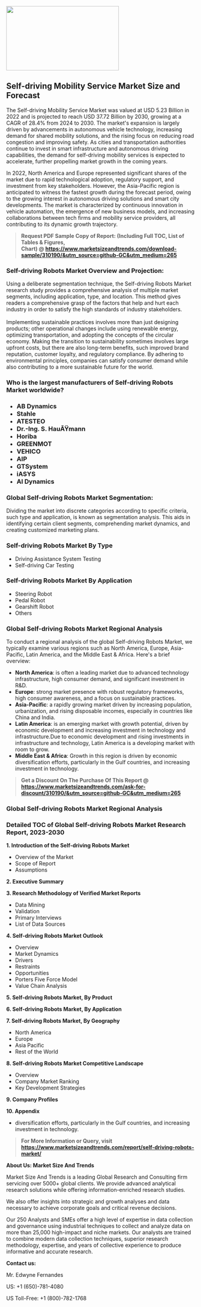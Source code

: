 <p><img class="alignnone size-medium wp-image-20088" src="https://ffe5etoiles.com/wp-content/uploads/2024/12/MST1-300x171.png" alt="" width="300" height="171" /></p><h2>Self-driving Mobility Service Market Size and Forecast</h2><p>The Self-driving Mobility Service Market was valued at USD 5.23 Billion in 2022 and is projected to reach USD 37.72 Billion by 2030, growing at a CAGR of 28.4% from 2024 to 2030. The market's expansion is largely driven by advancements in autonomous vehicle technology, increasing demand for shared mobility solutions, and the rising focus on reducing road congestion and improving safety. As cities and transportation authorities continue to invest in smart infrastructure and autonomous driving capabilities, the demand for self-driving mobility services is expected to accelerate, further propelling market growth in the coming years.</p><p>In 2022, North America and Europe represented significant shares of the market due to rapid technological adoption, regulatory support, and investment from key stakeholders. However, the Asia-Pacific region is anticipated to witness the fastest growth during the forecast period, owing to the growing interest in autonomous driving solutions and smart city developments. The market is characterized by continuous innovation in vehicle automation, the emergence of new business models, and increasing collaborations between tech firms and mobility service providers, all contributing to its dynamic growth trajectory.</p></p><blockquote id="" class=""><strong>Request PDF Sample Copy of Report: (Including Full TOC, List of Tables &amp; Figures, Chart)&nbsp;@&nbsp;<strong><a href="https://www.marketsizeandtrends.com/download-sample/310190/&utm_source=github-GC&utm_medium=265" target="_blank">https://www.marketsizeandtrends.com/download-sample/310190/&utm_source=github-GC&utm_medium=265</a></strong></strong></blockquote><h3 id="" class="">Self-driving Robots Market&nbsp;Overview and Projection:</h3><p id="" class="">Using a deliberate segmentation technique, the Self-driving Robots Market research study provides a comprehensive analysis of multiple market segments, including application, type, and location. This method gives readers a comprehensive grasp of the factors that help and hurt each industry in order to satisfy the high standards of industry stakeholders. <br /> <br />Implementing sustainable practices involves more than just designing products; other operational changes include using renewable energy, optimizing transportation, and adopting the concepts of the circular economy. Making the transition to sustainability sometimes involves large upfront costs, but there are also long-term benefits, such improved brand reputation, customer loyalty, and regulatory compliance. By adhering to environmental principles, companies can satisfy consumer demand while also contributing to a more sustainable future for the world.</p><h3 id="" class="">Who is the largest manufacturers of&nbsp;Self-driving Robots Market worldwide?</h3><h3 class=""><p><ul><li>AB Dynamics </li><li> Stahle </li><li> ATESTEO </li><li> Dr.-Ing. S. HauÃŸmann </li><li> Horiba </li><li> GREENMOT </li><li> VEHICO </li><li> AIP </li><li> GTSystem </li><li> iASYS </li><li> AI Dynamics</li></ul></p></h3><h3 id="" class="">Global&nbsp;Self-driving Robots Market Segmentation:</h3><p id="" class="">Dividing the market into discrete categories according to specific criteria, such type and application, is known as segmentation analysis. This aids in identifying certain client segments, comprehending market dynamics, and creating customized marketing plans.</p><h3 id="" class="">Self-driving Robots Market&nbsp;By Type</h3><p><p><ul><li>Driving Assistance System Testing</li><li> Self-driving Car Testing</p></li></ul></p></p><h3 id="" class="">Self-driving Robots Market&nbsp;By Application</h3><p class=""><p><ul><li>Steering Robot</li><li> Pedal Robot</li><li> Gearshift Robot</li><li> Others</li></ul></p></p><h3 id="" class="">Global Self-driving Robots Market Regional Analysis</h3><p id="" class="">To conduct a regional analysis of the global Self-driving Robots Market, we typically examine various regions such as North America, Europe, Asia-Pacific, Latin America, and the Middle East &amp; Africa. Here's a brief overview:</p><ul><li><strong>North America</strong>: is often a leading market due to advanced technology infrastructure, high consumer demand, and significant investment in R&amp;D.</li><li><strong>Europe</strong>: strong market presence with robust regulatory frameworks, high consumer awareness, and a focus on sustainable practices.</li><li><strong>Asia-Pacific</strong>: a rapidly growing market driven by increasing population, urbanization, and rising disposable incomes, especially in countries like China and India.</li><li><strong>Latin America</strong>: is an emerging market with growth potential, driven by economic development and increasing investment in technology and infrastructure.Due to economic development and rising investments in infrastructure and technology, Latin America is a developing market with room to grow.</li><li><strong>Middle East &amp; Africa</strong>: Growth in this region is driven by economic diversification efforts, particularly in the Gulf countries, and increasing investment in technology.</li></ul><blockquote id="" class=""><strong>Get a Discount On The Purchase Of This Report @ <strong><a href="https://www.marketsizeandtrends.com/ask-for-discount/310190/&utm_source=github-GC&utm_medium=265" target="_blank">https://www.marketsizeandtrends.com/ask-for-discount/310190/&utm_source=github-GC&utm_medium=265</a></strong></strong></blockquote><h3 id="" class="">Global Self-driving Robots Market Regional Analysis</h3><h3 id="" class="">Detailed TOC of Global Self-driving Robots Market Research Report, 2023-2030</h3><p id="" class=""><strong>1. Introduction of the Self-driving Robots Market</strong></p><ul><li>Overview of the Market</li><li>Scope of Report</li><li>Assumptions</li></ul><p id="" class=""><strong>2. Executive Summary</strong></p><p id="" class=""><strong>3. Research Methodology of Verified Market Reports</strong></p><ul><li>Data Mining</li><li>Validation</li><li>Primary Interviews</li><li>List of Data Sources</li></ul><p id="" class=""><strong>4. Self-driving Robots Market Outlook</strong></p><ul><li>Overview</li><li>Market Dynamics</li><li>Drivers</li><li>Restraints</li><li>Opportunities</li><li>Porters Five Force Model</li><li>Value Chain Analysis</li></ul><p id="" class=""><strong>5. Self-driving Robots Market, By Product</strong></p><p id="" class=""><strong>6. Self-driving Robots Market, By Application</strong></p><p id="" class=""><strong>7. Self-driving Robots Market, By Geography</strong></p><ul><li>North America</li><li>Europe</li><li>Asia Pacific</li><li>Rest of the World</li></ul><p id="" class=""><strong>8. Self-driving Robots Market Competitive Landscape</strong></p><ul><li>Overview</li><li>Company Market Ranking</li><li>Key Development Strategies</li></ul><p id="" class=""><strong>9. Company Profiles</strong></p><p id="" class=""><strong>10. Appendix</strong></p><ul><li>diversification efforts, particularly in the Gulf countries, and increasing investment in technology.</li></ul><blockquote id="" class=""><strong>For More Information or Query, visit <strong><strong><a href="https://www.marketsizeandtrends.com/report/self-driving-robots-market/" target="_blank">https://www.marketsizeandtrends.com/report/self-driving-robots-market/</a></strong></strong></strong></blockquote><p id="" class=""><strong>About Us: Market Size And Trends</strong></p><p id="" class="">Market Size And Trends is a leading Global Research and Consulting firm servicing over 5000+ global clients. We provide advanced analytical research solutions while offering information-enriched research studies.</p><p id="" class="">We also offer insights into strategic and growth analyses and data necessary to achieve corporate goals and critical revenue decisions.</p><p id="" class="">Our 250 Analysts and SMEs offer a high level of expertise in data collection and governance using industrial techniques to collect and analyze data on more than 25,000 high-impact and niche markets. Our analysts are trained to combine modern data collection techniques, superior research methodology, expertise, and years of collective experience to produce informative and accurate research.</p><p id="" class=""><strong>Contact us:</strong></p><p id="" class="">Mr. Edwyne Fernandes</p><p id="" class="">US: +1 (650)-781-4080</p><p id="" class="">US Toll-Free: +1 (800)-782-1768</p>
